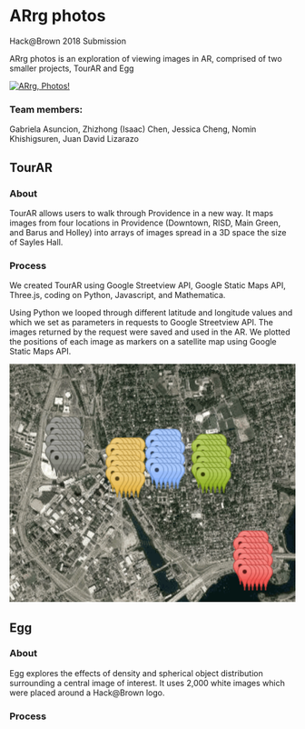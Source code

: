 # ARrg photos
Hack@Brown 2018 Submission

ARrg photos is an exploration of viewing images in AR, comprised of two smaller projects, TourAR and Egg

[![ARrg, Photos!](https://img.youtube.com/vi/430MjjQhaqw/0.jpg)](https://www.youtube.com/watch?v=430MjjQhaqw&feature=youtu.be)
### Team members:
Gabriela Asuncion, Zhizhong (Isaac) Chen, Jessica Cheng, Nomin Khishigsuren, Juan David Lizarazo
## TourAR
### About
TourAR allows users to walk through Providence in a new way.  It maps images from four locations in Providence (Downtown, RISD, Main Green, and Barus and Holley) into arrays of images spread in a 3D space the size of Sayles Hall.
### Process
We created TourAR using Google Streetview API, Google Static Maps API, Three.js, coding on Python, Javascript, and Mathematica.

Using Python we looped through different latitude and longitude values and which we set as parameters in requests to Google Streetview API. The images returned by the request were saved and used in the AR. We plotted the positions of each image as markers on a satellite map using Google Static Maps API.

![](markers.png)


## Egg
### About
Egg explores the effects of density and spherical object distribution surrounding a central image of interest. It uses 2,000 white images which were placed around a Hack@Brown logo.
### Process

